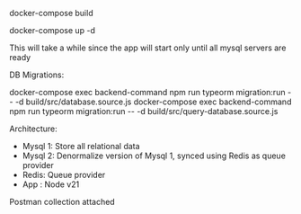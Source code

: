 docker-compose build

docker-compose up -d

This will take a while since the app will start only until all mysql servers are ready

DB Migrations:

docker-compose exec backend-command npm run typeorm migration:run -- -d build/src/database.source.js
docker-compose exec backend-command npm run typeorm migration:run -- -d build/src/query-database.source.js

Architecture:
 - Mysql 1: Store all relational data
 - Mysql 2: Denormalize version of Mysql 1, synced using Redis as queue provider
 - Redis: Queue provider
 - App : Node v21

 Postman collection attached